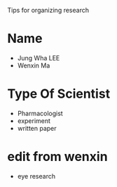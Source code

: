 Tips for organizing research
# Name
- Jung Wha LEE
- Wenxin Ma
# Type Of Scientist
- Pharmacologist
- experiment
- written paper
# edit from wenxin
- eye research
